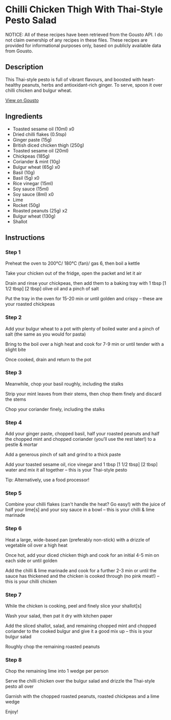 # Chilli Chicken Thigh With Thai-Style Pesto Salad

NOTICE: All of these recipes have been retrieved from the Gousto API. I do not claim ownership of any recipes in these files. These recipes are provided for informational purposes only, based on publicly available data from Gousto.

## Description

This Thai-style pesto is full of vibrant flavours, and boosted with heart-healthy peanuts, herbs and antioxidant-rich ginger. To serve, spoon it over chilli chicken and bulgur wheat.

[View on Gousto](https://www.gousto.co.uk/recipes/cookbook/chilli-chicken-thigh-with-thai-style-pesto-salad)

## Ingredients

- Toasted sesame oil (10ml) x0
- Dried chilli flakes (0.5tsp)
- Ginger paste (15g)
- British diced chicken thigh (250g)
- Toasted sesame oil (20ml)
- Chickpeas (185g)
- Coriander & mint (10g)
- Bulgur wheat (65g) x0
- Basil (10g)
- Basil (5g) x0
- Rice vinegar (15ml)
- Soy sauce (15ml)
- Soy sauce (8ml) x0
- Lime
- Rocket (50g)
- Roasted peanuts (25g) x2
- Bulgur wheat (130g)
- Shallot

## Instructions


### Step 1

Preheat the oven to 200°C/ 180°C (fan)/ gas 6, then boil a kettle

Take your chicken out of the fridge, open the packet and let it air

Drain and rinse your chickpeas, then add them to a baking tray with 1 tbsp <span class="text-purple">[1 1/2 tbsp]<span class="text-danger"> </span>[2 tbsp]</span> olive oil and a pinch of salt

Put the tray in the oven for 15-20 min or until golden and crispy – these are your roasted chickpeas


### Step 2

Add your bulgur wheat to a pot with plenty of boiled water and a pinch of salt (the same as you would for pasta)

Bring to the boil over a high heat and cook for 7-9 min or until tender with a slight bite

Once cooked, drain and return to the pot


### Step 3

Meanwhile, chop your basil roughly, including the stalks

Strip your mint leaves from their stems, then chop them finely and discard the stems

Chop your coriander finely, including the stalks


### Step 4

Add your ginger paste, chopped basil, half your roasted peanuts and half the chopped mint and chopped coriander (you’ll use the rest later!) to a pestle & mortar

Add a generous pinch of salt and grind to a thick paste

Add your toasted sesame oil, rice vinegar and 1 tbsp <span class="text-purple">[1 1/2 tbsp]</span> <span class="text-danger">[2 tbsp] </span>water and mix it all together – this is your Thai-style pesto

Tip: Alternatively, use a food processor!


### Step 5

Combine your chilli flakes (can't handle the heat? Go easy!) with the juice of half your lime[s] and your soy sauce in a bowl – this is your chilli & lime marinade


### Step 6

Heat a large, wide-based pan (preferably non-stick) with a drizzle of vegetable oil over a high heat

Once hot, add your diced chicken thigh and cook for an initial 4-5 min on each side or until golden

Add the chilli & lime marinade and cook for a further 2-3 min or until the sauce has thickened and the chicken is cooked through (no pink meat!) – this is your chilli chicken


### Step 7

While the chicken is cooking, peel and finely slice your shallot[s]

Wash your salad, then pat it dry with kitchen paper

Add the sliced shallot, salad, and remaining chopped mint and chopped coriander to the cooked bulgur and give it a good mix up – this is your bulgur salad

Roughly chop the remaining roasted peanuts

### Step 8

Chop the remaining lime into 1 wedge per person

Serve the chilli chicken over the bulgur salad and drizzle the Thai-style pesto all over

Garnish with the chopped roasted peanuts, roasted chickpeas and a lime wedge

Enjoy!

